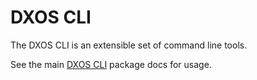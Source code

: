 # DXOS CLI

The DXOS CLI is an extensible set of command line tools.

See the main [DXOS CLI](./packages/cli/README.md) package docs for usage.
